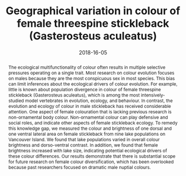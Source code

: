 ---
abstract: "The ecological multifunctionality of colour often results in multiple selective pressures operating on a single trait. Most research on colour evolution focuses on males because they are the most conspicuous sex in most species. This bias can limit inferences about the ecological drivers of colour evolution. For example, little is known about population divergence in colour of female threespine stickleback (Gasterosteus aculeatus), which is among the most intensively-studied model vertebrates in evolution, ecology, and behaviour. In contrast, the evolution and ecology of colour in male stickleback has received considerable attention. One aspect of female colouration that is lacking previous research is non-ornamental body colour. Non-ornamental colour can play defensive and social roles, and indicate other aspects of female stickleback ecology. To remedy this knowledge gap, we measured the colour and brightness of one dorsal and one ventral lateral area on female stickleback from nine lake populations on Vancouver Island. We found that lake populations varied in overall colour brightness and dorso-ventral contrast. In addition, we found that female brightness increased with lake size, indicating potential ecological drivers of these colour differences. Our results demonstrate that there is substantial scope for future research on female colour diversification, which has been overlooked because past researchers focused on dramatic male nuptial colours." 
authors:
- admin
- Travis Ingram
- Daniel I. Bolnick
date: 2018-16-05
doi: "https://doi.org/10.7717/peerj.4807"
featured: false
image:
  caption: ''
  focal_point: ""
  preview_only: false
projects: []
publication: '*PeerJ* (6:e4807)'
publication_short: ""
publication_types:
  - "2"
publishDate: 2018-16-05
slides: ""
summary: ""
tags:
- Published
- Ecology
- Fish
title: "Geographical variation in colour of female threespine stickleback (Gasterosteus aculeatus)"
url_code: ""
url_dataset: ""
url_pdf: "publication/PeerJ_2018_stickleback/french_et_al_2018_stickleback.pdf"
url_poster: ""
url_project: ""
url_slides: ""
url_source: ""
url_video: ""
---